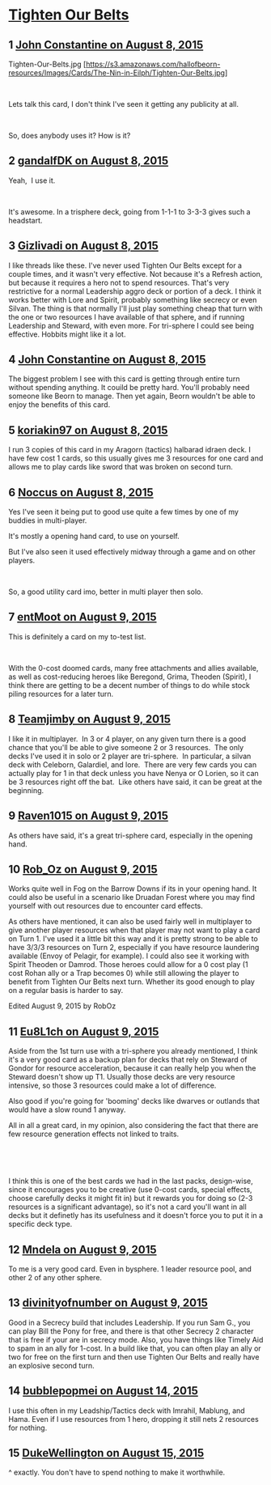 # [Tighten Our Belts](https://community.fantasyflightgames.com/topic/184574-tighten-our-belts/)

## 1 [John Constantine on August 8, 2015](https://community.fantasyflightgames.com/topic/184574-tighten-our-belts/?do=findComment&comment=1727060)

Tighten-Our-Belts.jpg [https://s3.amazonaws.com/hallofbeorn-resources/Images/Cards/The-Nin-in-Eilph/Tighten-Our-Belts.jpg]

 

Lets talk this card, I don't think I've seen it getting any publicity at all.

 

So, does anybody uses it? How is it? 

## 2 [gandalfDK on August 8, 2015](https://community.fantasyflightgames.com/topic/184574-tighten-our-belts/?do=findComment&comment=1727062)

Yeah,  I use it.

 

It's awesome. In a trisphere deck, going from 1-1-1 to 3-3-3 gives such a headstart.

## 3 [Gizlivadi on August 8, 2015](https://community.fantasyflightgames.com/topic/184574-tighten-our-belts/?do=findComment&comment=1727066)

I like threads like these. I've never used Tighten Our Belts except for a couple times, and it wasn't very effective. Not because it's a Refresh action, but because it requires a hero not to spend resources. That's very restrictive for a normal Leadership aggro deck or portion of a deck. I think it works better with Lore and Spirit, probably something like secrecy or even Silvan. The thing is that normally I'll just play something cheap that turn with the one or two resources I have available of that sphere, and if running Leadership and Steward, with even more. For tri-sphere I could see being effective. Hobbits might like it a lot. 

## 4 [John Constantine on August 8, 2015](https://community.fantasyflightgames.com/topic/184574-tighten-our-belts/?do=findComment&comment=1727107)

The biggest problem I see with this card is getting through entire turn without spending anything. It couild be pretty hard. You'll probably need someone like Beorn to manage. Then yet again, Beorn wouldn't be able to enjoy the benefits of this card.

## 5 [koriakin97 on August 8, 2015](https://community.fantasyflightgames.com/topic/184574-tighten-our-belts/?do=findComment&comment=1727115)

I run 3 copies of this card in my Aragorn (tactics) halbarad idraen deck. I have few cost 1 cards, so this usually gives me 3 resources for one card and allows me to play cards like sword that was broken on second turn.

## 6 [Noccus on August 8, 2015](https://community.fantasyflightgames.com/topic/184574-tighten-our-belts/?do=findComment&comment=1727130)

Yes I've seen it being put to good use quite a few times by one of my buddies in multi-player.

It's mostly a opening hand card, to use on yourself.

But I've also seen it used effectively midway through a game and on other players.

 

So, a good utility card imo, better in multi player then solo.

## 7 [entMoot on August 9, 2015](https://community.fantasyflightgames.com/topic/184574-tighten-our-belts/?do=findComment&comment=1727190)

This is definitely a card on my to-test list.

 

With the 0-cost doomed cards, many free attachments and allies available, as well as cost-reducing heroes like Beregond, Grima, Theoden (Spirit), I think there are getting to be a decent number of things to do while stock piling resources for a later turn.

## 8 [Teamjimby on August 9, 2015](https://community.fantasyflightgames.com/topic/184574-tighten-our-belts/?do=findComment&comment=1727297)

I like it in multiplayer.  In 3 or 4 player, on any given turn there is a good chance that you'll be able to give someone 2 or 3 resources.  The only decks I've used it in solo or 2 player are tri-sphere.  In particular, a silvan deck with Celeborn, Galardiel, and lore.  There are very few cards you can actually play for 1 in that deck unless you have Nenya or O Lorien, so it can be 3 resources right off the bat.  Like others have said, it can be great at the beginning.

## 9 [Raven1015 on August 9, 2015](https://community.fantasyflightgames.com/topic/184574-tighten-our-belts/?do=findComment&comment=1727492)

As others have said, it's a great tri-sphere card, especially in the opening hand.

## 10 [Rob_Oz on August 9, 2015](https://community.fantasyflightgames.com/topic/184574-tighten-our-belts/?do=findComment&comment=1727555)

Works quite well in Fog on the Barrow Downs if its in your opening hand. It could also be useful in a scenario like Druadan Forest where you may find yourself with out resources due to encounter card effects.

As others have mentioned, it can also be used fairly well in multiplayer to give another player resources when that player may not want to play a card on Turn 1. I've used it a little bit this way and it is pretty strong to be able to have 3/3/3 resources on Turn 2, especially if you have resource laundering available (Envoy of Pelagir, for example). I could also see it working with Spirit Theoden or Damrod. Those heroes could allow for a 0 cost play (1 cost Rohan ally or a Trap becomes 0) while still allowing the player to benefit from Tighten Our Belts next turn. Whether its good enough to play on a regular basis is harder to say.

Edited August 9, 2015 by RobOz

## 11 [Eu8L1ch on August 9, 2015](https://community.fantasyflightgames.com/topic/184574-tighten-our-belts/?do=findComment&comment=1727639)

Aside from the 1st turn use with a tri-sphere you already mentioned, I think it's a very good card as a backup plan for decks that rely on Steward of Gondor for resource acceleration, because it can really help you when the Steward doesn't show up T1. Usually those decks are very resource intensive, so those 3 resources could make a lot of difference.

Also good if you're going for 'booming' decks like dwarves or outlands that would have a slow round 1 anyway.

All in all a great card, in my opinion, also considering the fact that there are few resource generation effects not linked to traits.

 

 

I think this is one of the best cards we had in the last packs, design-wise, since it encourages you to be creative (use 0-cost cards, special effects, choose carefully decks it might fit in) but it rewards you for doing so (2-3 resources is a significant advantage), so it's not a card you'll want in all decks but it definetly has its usefulness and it doesn't force you to put it in a specific deck type.

## 12 [Mndela on August 9, 2015](https://community.fantasyflightgames.com/topic/184574-tighten-our-belts/?do=findComment&comment=1727643)

To me is a very good card. Even in bysphere. 1 leader resource pool, and other 2 of any other sphere.

## 13 [divinityofnumber on August 9, 2015](https://community.fantasyflightgames.com/topic/184574-tighten-our-belts/?do=findComment&comment=1728201)

Good in a Secrecy build that includes Leadership. If you run Sam G., you can play Bill the Pony for free, and there is that other Secrecy 2 character that is free if your are in secrecy mode. Also, you have things like Timely Aid to spam in an ally for 1-cost. In a build like that, you can often play an ally or two for free on the first turn and then use Tighten Our Belts and really have an explosive second turn. 

## 14 [bubblepopmei on August 14, 2015](https://community.fantasyflightgames.com/topic/184574-tighten-our-belts/?do=findComment&comment=1736520)

I use this often in my Leadship/Tactics deck with Imrahil, Mablung, and Hama. Even if I use resources from 1 hero, dropping it still nets 2 resources for nothing.

## 15 [DukeWellington on August 15, 2015](https://community.fantasyflightgames.com/topic/184574-tighten-our-belts/?do=findComment&comment=1736711)

^ exactly. You don't have to spend nothing to make it worthwhile.

